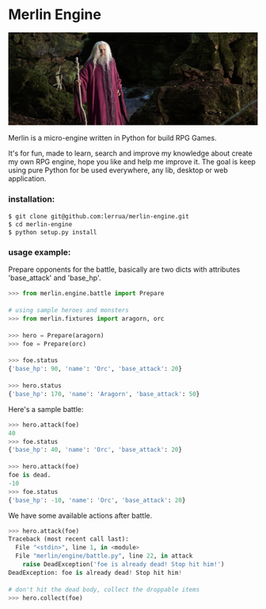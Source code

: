 Merlin Engine
=============
![merlin](/docs/merlin_728x270.png)

Merlin is a micro-engine written in Python for build RPG Games.

It's for fun, made to learn, search and improve my knowledge about create my own RPG engine, hope you like and help me improve it. 
The goal is keep using pure Python for be used everywhere, any lib, desktop or web application. 


### installation:

```
$ git clone git@github.com:lerrua/merlin-engine.git
$ cd merlin-engine
$ python setup.py install
```


### usage example:

Prepare opponents for the battle, basically are two dicts with attributes 'base_attack' and 'base_hp'.

```python
>>> from merlin.engine.battle import Prepare

# using sample heroes and monsters
>>> from merlin.fixtures import aragorn, orc

>>> hero = Prepare(aragorn)
>>> foe = Prepare(orc)

>>> foe.status
{'base_hp': 90, 'name': 'Orc', 'base_attack': 20}

>>> hero.status
{'base_hp': 170, 'name': 'Aragorn', 'base_attack': 50}
```

Here's a sample battle:
```python
>>> hero.attack(foe)
40
>>> foe.status
{'base_hp': 40, 'name': 'Orc', 'base_attack': 20}

>>> hero.attack(foe)
foe is dead.
-10
>>> foe.status
{'base_hp': -10, 'name': 'Orc', 'base_attack': 20}
```

We have some available actions after battle.
```python
>>> hero.attack(foe)
Traceback (most recent call last):
  File "<stdin>", line 1, in <module>
  File "merlin/engine/battle.py", line 22, in attack
    raise DeadException('foe is already dead! Stop hit him!')
DeadException: foe is already dead! Stop hit him!

# don't hit the dead body, collect the droppable items
>>> hero.collect(foe)
```
